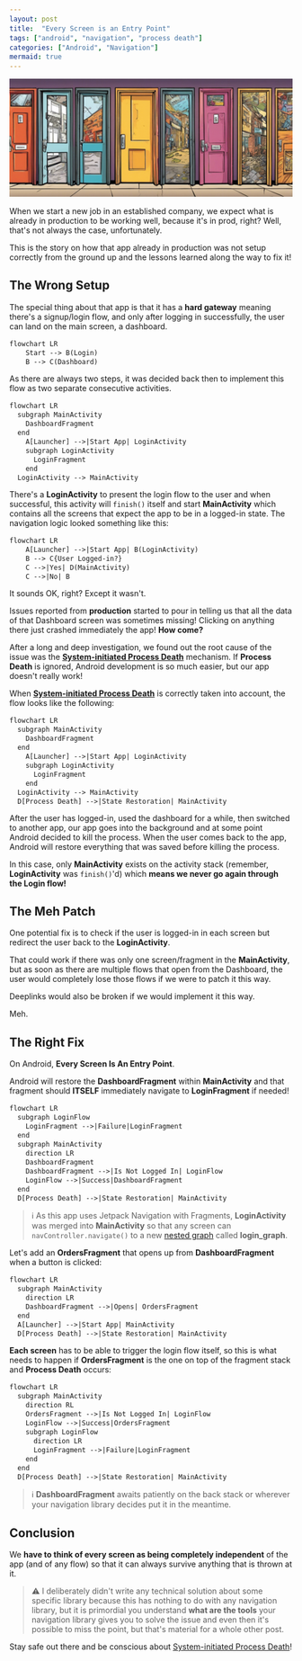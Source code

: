 ```yaml
---
layout: post
title:  "Every Screen is an Entry Point"
tags: ["android", "navigation", "process death"]
categories: ["Android", "Navigation"]
mermaid: true
---
```


![Corridor full of doors](/assets/img/header-every-screen-is-door.png)

When we start a new job in an established company, we expect what is already in production to be working well, because it's in prod, right? Well, that's not always the case, unfortunately. 

This is the story on how that app already in production was not setup correctly from the ground up and the lessons learned along the way to fix it!

## The Wrong Setup

The special thing about that app is that it has a **hard gateway** meaning there's a signup/login flow, and only after logging in successfully, the user can land on the main screen, a dashboard.

```mermaid
flowchart LR
    Start --> B(Login)
    B --> C(Dashboard)
```

As there are always two steps, it was decided back then to implement this flow as two separate consecutive activities.

```mermaid
flowchart LR
  subgraph MainActivity
    DashboardFragment
  end
    A[Launcher] -->|Start App| LoginActivity
    subgraph LoginActivity
      LoginFragment
    end
  LoginActivity --> MainActivity
```

There's a **LoginActivity** to present the login flow to the user and when successful, this activity will `finish()` itself and start **MainActivity** which contains all the screens that expect the app to be in a logged-in state. The navigation logic looked something like this:

```mermaid
flowchart LR
    A[Launcher] -->|Start App| B(LoginActivity)
    B --> C{User Logged-in?}
    C -->|Yes| D(MainActivity)
    C -->|No| B
```
It sounds OK, right? Except it wasn't.

Issues reported from **production** started to pour in telling us that all the data of that Dashboard screen was sometimes missing! Clicking on anything there just crashed immediately the app! **How come?** 

After a long and deep investigation, we found out the root cause of the issue was the **[System-initiated Process Death](https://galex.dev/posts/process-death-is-the-rule-not-the-exception/)** mechanism. If **Process Death** is ignored, Android development is so much easier, but our app doesn't really work! 

When **[System-initiated Process Death](https://galex.dev/posts/process-death-is-the-rule-not-the-exception/)** is correctly taken into account, the flow looks like the following:

```mermaid
flowchart LR
  subgraph MainActivity
    DashboardFragment
  end
    A[Launcher] -->|Start App| LoginActivity
    subgraph LoginActivity
      LoginFragment
    end
  LoginActivity --> MainActivity
  D[Process Death] -->|State Restoration| MainActivity
```

After the user has logged-in, used the dashboard for a while, then switched to another app, our app goes into the background and at some point Android decided to kill the process. When the user comes back to the app, Android will restore everything that was saved before killing the process. 

In this case, only **MainActivity** exists on the activity stack (remember, **LoginActivity** was `finish()`'d) which **means we never go again through the Login flow!**

## The Meh Patch

One potential fix is to check if the user is logged-in in each screen but redirect the user back to the **LoginActivity**.

That could work if there was only one screen/fragment in the **MainActivity**, but as soon as there are multiple flows that open from the Dashboard, the user would completely lose those flows if we were to patch it this way. 

Deeplinks would also be broken if we would implement it this way.

Meh.

## The Right Fix

On Android, **Every Screen Is An Entry Point**.

Android will restore the **DashboardFragment** within **MainActivity** and that fragment should **ITSELF** immediately navigate to **LoginFragment** if needed!

```mermaid
flowchart LR
  subgraph LoginFlow
    LoginFragment -->|Failure|LoginFragment
  end
  subgraph MainActivity
    direction LR
    DashboardFragment
    DashboardFragment -->|Is Not Logged In| LoginFlow
    LoginFlow -->|Success|DashboardFragment
  end
  D[Process Death] -->|State Restoration| MainActivity
```

> ℹ️ As this app uses Jetpack Navigation with Fragments, **LoginActivity** was merged into **MainActivity** so that any screen can `navController.navigate()` to a new [nested graph](https://developer.android.com/guide/navigation/design/nested-graphs) called **login_graph**.

Let's add an **OrdersFragment** that opens up from **DashboardFragment** when a button is clicked:

```mermaid
flowchart LR
  subgraph MainActivity
    direction LR
    DashboardFragment -->|Opens| OrdersFragment
  end
  A[Launcher] -->|Start App| MainActivity
  D[Process Death] -->|State Restoration| MainActivity
```
**Each screen** has to be able to trigger the login flow itself, so this is what needs to happen if **OrdersFragment** is the one on top of the fragment stack and **Process Death** occurs:

```mermaid
flowchart LR
  subgraph MainActivity
    direction RL
    OrdersFragment -->|Is Not Logged In| LoginFlow
    LoginFlow -->|Success|OrdersFragment
    subgraph LoginFlow
      direction LR
      LoginFragment -->|Failure|LoginFragment
    end
  end
  D[Process Death] -->|State Restoration| MainActivity
```
> ℹ️ **DashboardFragment** awaits patiently on the back stack or wherever your navigation library decides put it in the meantime.

## Conclusion

We **have to think of every screen as being completely independent** of the app (and of any flow) so that it can always survive anything that is thrown at it.

> ⚠️ I deliberately didn't write any technical solution about some specific library because this has nothing to do with any navigation library, but it is primordial you understand **what are the tools** your navigation library gives you to solve the issue and even then it's possible to miss the point, but that's material for a whole other post. 

Stay safe out there and be conscious about [System-initiated Process Death](https://galex.dev/posts/process-death-is-the-rule-not-the-exception/)!
